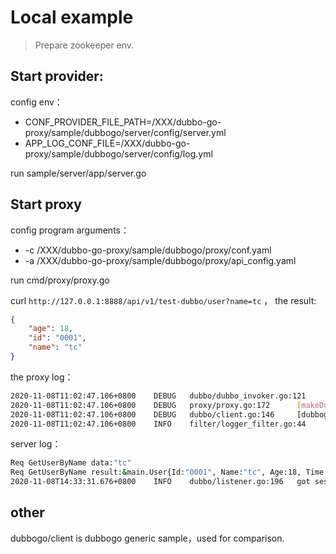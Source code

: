 # Local example

> Prepare zookeeper env.

## Start provider:

config env：
- CONF_PROVIDER_FILE_PATH=/XXX/dubbo-go-proxy/sample/dubbogo/server/config/server.yml
- APP_LOG_CONF_FILE=/XXX/dubbo-go-proxy/sample/dubbogo/server/config/log.yml

run sample/server/app/server.go

## Start proxy

config program arguments：
- -c /XXX/dubbo-go-proxy/sample/dubbogo/proxy/conf.yaml 
- -a /XXX/dubbo-go-proxy/sample/dubbogo/proxy/api_config.yaml

run cmd/proxy/proxy.go

curl `http://127.0.0.1:8888/api/v1/test-dubbo/user?name=tc` ， the result:

```json
{
    "age": 18,
    "id": "0001",
    "name": "tc"
}
```

the proxy log：

```bash
2020-11-08T11:02:47.106+0800    DEBUG   dubbo/dubbo_invoker.go:121      result.Err: <nil>, result.Rest: 0xc0001ad560
2020-11-08T11:02:47.106+0800    DEBUG   proxy/proxy.go:172      [makeDubboCallProxy] result: 0xc0001ad560, err: <nil>
2020-11-08T11:02:47.106+0800    DEBUG   dubbo/client.go:146     [dubbogo proxy] dubbo client resp:map[age:18 id:0001 name:tc time:<nil>]
2020-11-08T11:02:47.106+0800    INFO    filter/logger_filter.go:44      [dubboproxy go] [UPSTREAM] receive request | 200 | 349.835096ms | GET | /api/v1/test-dubbo/user | 
```

server log：

```bash
Req GetUserByName data:"tc"
Req GetUserByName result:&main.User{Id:"0001", Name:"tc", Age:18, Time:time.Time{wall:0xbfe201c6b219ce40, ext:5594874, loc:(*time.Location)(0x1c3b100)}}
2020-11-08T14:33:31.676+0800    INFO    dubbo/listener.go:196   got session:session {server:TCP_SERVER:2:192.168.0.113:20000<->192.168.0.113:52871}, Read Bytes: 0, Write Bytes: 0, Read Pkgs: 0, Write Pkgs: 0
```

## other

dubbogo/client is dubbogo generic sample，used for comparison. 